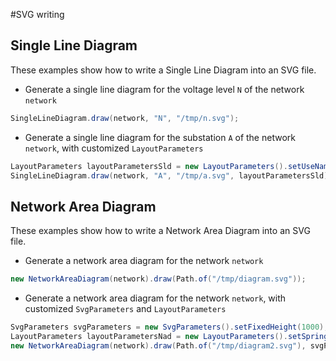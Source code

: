 #SVG writing

## Single Line Diagram

These examples show how to write a Single Line Diagram into an SVG file.

* Generate a single line diagram for the voltage level `N` of the network `network`

```java
SingleLineDiagram.draw(network, "N", "/tmp/n.svg");
```

* Generate a single line diagram for the substation `A` of the network `network`, with customized `LayoutParameters`

```java
LayoutParameters layoutParametersSld = new LayoutParameters().setUseName(true);
SingleLineDiagram.draw(network, "A", "/tmp/a.svg", layoutParametersSld);
```

## Network Area Diagram

These examples show how to write a Network Area Diagram into an SVG file.

* Generate a network area diagram for the network `network`

```java
new NetworkAreaDiagram(network).draw(Path.of("/tmp/diagram.svg"));
```

* Generate a network area diagram for the network `network`, with customized `SvgParameters` and `LayoutParameters`

```java
SvgParameters svgParameters = new SvgParameters().setFixedHeight(1000);
LayoutParameters layoutParametersNad = new LayoutParameters().setSpringRepulsionFactorForceLayout(0.2);
new NetworkAreaDiagram(network).draw(Path.of("/tmp/diagram2.svg"), svgParameters, layoutParametersNad);
```
